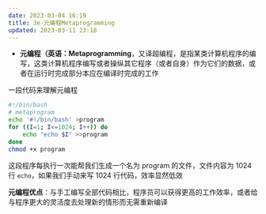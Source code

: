 ```yaml
---
date: 2023-03-04 16:19
title: 3e-元编程Metaprogramming
updated: 2023-03-11 23:18
---
```


-   **元编程（英语：Metaprogramming**，又译超编程，是指某类计算机程序的编写，这类计算机程序编写或者操纵其它程序（或者自身）作为它们的数据，或者在运行时完成部分本应在编译时完成的工作

一段代码来理解元编程

```sh
#!/bin/bash
# metaprogram
echo '#!/bin/bash' >program
for ((I=1; I<=1024; I++)) do
    echo "echo $I" >>program
done
chmod +x program
```

这段程序每执行一次能帮我们生成一个名为 program 的文件，文件内容为 1024 行 `echo`，如果我们手动来写 1024 行代码，效率显然低效

**元编程优点**：与手工编写全部代码相比，程序员可以获得更高的工作效率，或者给与程序更大的灵活度去处理新的情形而无需重新编译